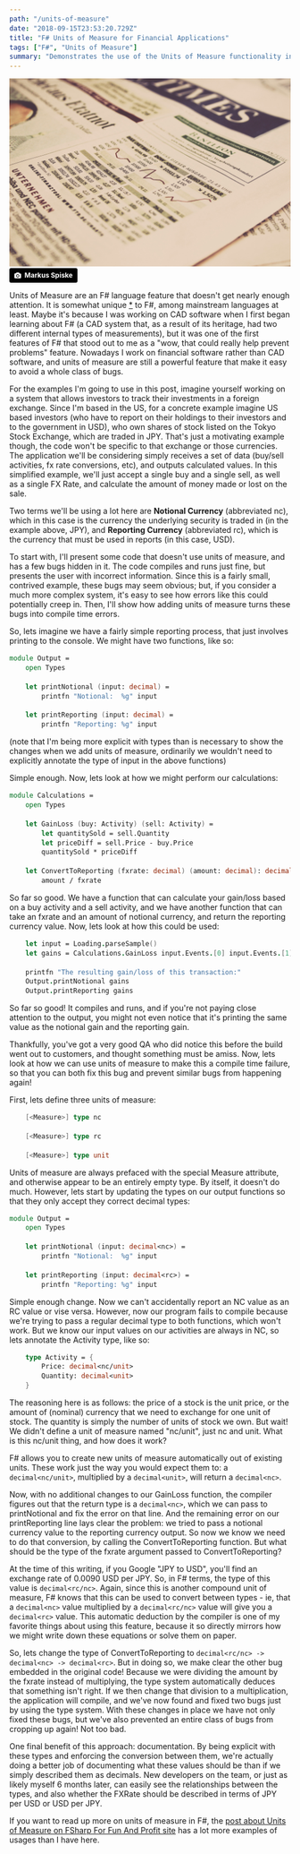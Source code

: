 ```yaml
---
path: "/units-of-measure"
date: "2018-09-15T23:53:20.729Z"
title: "F# Units of Measure for Financial Applications"
tags: ["F#", "Units of Measure"]
summary: "Demonstrates the use of the Units of Measure functionality in F#"
---
```

![Image of financial newspaper](markus-spiske-484245-unsplash.jpg)
<a style="background-color:black;color:white;text-decoration:none;padding:4px 6px;font-family:-apple-system, BlinkMacSystemFont, &quot;San Francisco&quot;, &quot;Helvetica Neue&quot;, Helvetica, Ubuntu, Roboto, Noto, &quot;Segoe UI&quot;, Arial, sans-serif;font-size:12px;font-weight:bold;line-height:1.2;display:inline-block;border-radius:3px" href="https://unsplash.com/@markusspiske?utm_medium=referral&amp;utm_campaign=photographer-credit&amp;utm_content=creditBadge" target="_blank" rel="noopener noreferrer" title="Download free do whatever you want high-resolution photos from Markus Spiske"><span style="display:inline-block;padding:2px 3px"><svg xmlns="http://www.w3.org/2000/svg" style="height:12px;width:auto;position:relative;vertical-align:middle;top:-1px;fill:white" viewBox="0 0 32 32"><title>unsplash-logo</title><path d="M20.8 18.1c0 2.7-2.2 4.8-4.8 4.8s-4.8-2.1-4.8-4.8c0-2.7 2.2-4.8 4.8-4.8 2.7.1 4.8 2.2 4.8 4.8zm11.2-7.4v14.9c0 2.3-1.9 4.3-4.3 4.3h-23.4c-2.4 0-4.3-1.9-4.3-4.3v-15c0-2.3 1.9-4.3 4.3-4.3h3.7l.8-2.3c.4-1.1 1.7-2 2.9-2h8.6c1.2 0 2.5.9 2.9 2l.8 2.4h3.7c2.4 0 4.3 1.9 4.3 4.3zm-8.6 7.5c0-4.1-3.3-7.5-7.5-7.5-4.1 0-7.5 3.4-7.5 7.5s3.3 7.5 7.5 7.5c4.2-.1 7.5-3.4 7.5-7.5z"></path></svg></span><span style="display:inline-block;padding:2px 3px">Markus Spiske</span></a>
<!-- start -->
Units of Measure are an F# language feature that doesn't get nearly enough attention.  It is somewhat unique [*](https://stackoverflow.com/questions/107243/are-units-of-measurement-unique-to-f) to F#, among mainstream languages at least.    Maybe it's because I was working on CAD software when I first began learning about F# (a CAD system that, as a result of its heritage, had two different internal types of measurements), but it was one of the first features of F# that stood out to me as a "wow, that could really help prevent problems" feature.  Nowadays I work on financial software rather than CAD software, and units of measure are still a powerful feature that make it easy to avoid a whole class of bugs.

For the examples I'm going to use in this post, imagine yourself working on a system that allows investors to track their investments in a foreign exchange.  Since I'm based in the US, for a concrete example imagine US based investors (who have to report on their holdings to their investors and to the government in USD), who own shares of stock listed on the Tokyo Stock Exchange, which are traded in JPY.  That's just a motivating example though, the code won't be specific to that exchange or those currencies.  The application we'll be considering simply receives a set of data (buy/sell activities, fx rate conversions, etc), and outputs calculated values.  In this simplified example, we'll just accept a single buy and a single sell, as well as a single FX Rate, and calculate the amount of money made or lost on the sale.

Two terms we'll be using a lot here are __Notional Currency__ (abbreviated nc), which in this case is the currency the underlying security is traded in (in the example above, JPY), and __Reporting Currency__ (abbreviated rc), which is the currency that must be used in reports (in this case, USD).

To start with, I'll present some code that doesn't use units of measure, and has a few bugs hidden in it.  The code compiles and runs just fine, but presents the user with incorrect information.  Since this is a fairly small, contrived example, these bugs may seem obvious; but, if you consider a much more complex system, it's easy to see how errors like this could potentially creep in.  Then, I'll show how adding units of measure turns these bugs into compile time errors.

So, lets imagine we have a fairly simple reporting process, that just involves printing to the console.  We might have two functions, like so:

```fsharp
module Output =
    open Types

    let printNotional (input: decimal) = 
        printfn "Notional:  %g" input

    let printReporting (input: decimal) =
        printfn "Reporting: %g" input
```
(note that I'm being more explicit with types than is necessary to show the changes when we add units of measure, ordinarily we wouldn't need to explicitly annotate the type of input in the above functions)

Simple enough.  Now, lets look at how we might perform our calculations:

```fsharp
module Calculations =
    open Types

    let GainLoss (buy: Activity) (sell: Activity) =
        let quantitySold = sell.Quantity
        let priceDiff = sell.Price - buy.Price
        quantitySold * priceDiff

    let ConvertToReporting (fxrate: decimal) (amount: decimal): decimal = 
        amount / fxrate
```

So far so good.  We have a function that can calculate your gain/loss based on a buy activity and a sell activity, and we have another function that can take an fxrate and an amount of notional currency, and return the reporting currency value.  Now, lets look at how this could be used:

```fsharp
    let input = Loading.parseSample()
    let gains = Calculations.GainLoss input.Events.[0] input.Events.[1]

    printfn "The resulting gain/loss of this transaction:"
    Output.printNotional gains
    Output.printReporting gains
```

So far so good!  It compiles and runs, and if you're not paying close attention to the output, you might not even notice that it's printing the same value as the notional gain and the reporting gain.

Thankfully, you've got a very good QA who did notice this before the build went out to customers, and thought something must be amiss.  Now, lets look at how we can use units of measure to make this a compile time failure, so that you can both fix this bug and prevent similar bugs from happening again!

First, lets define three units of measure:

```fsharp
    [<Measure>] type nc
    
    [<Measure>] type rc

    [<Measure>] type unit
```

Units of measure are always prefaced with the special Measure attribute, and otherwise appear to be an entirely empty type.  By itself, it doesn't do much.  However, lets start by updating the types on our output functions so that they only accept they correct decimal types:

```fsharp
module Output =
    open Types

    let printNotional (input: decimal<nc>) = 
        printfn "Notional:  %g" input

    let printReporting (input: decimal<rc>) =
        printfn "Reporting: %g" input
```

Simple enough change.  Now we can't accidentally report an NC value as an RC value or vise versa.  However, now our program fails to compile because we're trying to pass a regular decimal type to both functions, which won't work.  But we know our input values on our activities are always in NC, so lets annotate the Activity type, like so:

```fsharp
    type Activity = {
        Price: decimal<nc/unit>
        Quantity: decimal<unit>
    }
```

The reasoning here is as follows: the price of a stock is the unit price, or the amount of (nominal) currency that we need to exchange for one unit of stock.  The quantity is simply the number of units of stock we own.  But wait!  We didn't define a unit of measure named "nc/unit", just nc and unit.  What is this nc/unit thing, and how does it work?

F# allows you to create new units of measure automatically out of existing units.  These work just the way you would expect them to: a `decimal<nc/unit>`, multiplied by a `decimal<unit>`, will return a `decimal<nc>`.

Now, with no additional changes to our GainLoss function, the compiler figures out that the return type is a `decimal<nc>`, which we can pass to printNotional and fix the error on that line.  And the remaining error on our printReporting line lays clear the problem: we tried to pass a notional currency value to the reporting currency output.  So now we know we need to do that conversion, by calling the ConvertToReporting function.  But what should be the type of the fxrate argument passed to ConvertToReporting?

At the time of this writing, if you Google "JPY to USD", you'll find an exchange rate of 0.0090 USD per JPY.  So, in F# terms, the type of this value is `decimal<rc/nc>`.  Again, since this is another compound unit of measure, F# knows that this can be used to convert between types - ie, that a `decimal<nc>` value multiplied by a `decimal<rc/nc>` value will give you a `decimal<rc>` value.  This automatic deduction by the compiler is one of my favorite things about using this feature, because it so directly mirrors how we might write down these equations or solve them on paper.

So, lets change the type of ConvertToReporting to `decimal<rc/nc> -> decimal<nc> -> decimal<rc>`.  But in doing so, we make clear the other bug embedded in the original code!  Because we were dividing the amount by the fxrate instead of multiplying, the type system automatically deduces that something isn't right.  If we then change that division to a multiplication, the application will compile, and we've now found and fixed two bugs just by using the type system.  With these changes in place we have not only fixed these bugs, but we've also prevented an entire class of bugs from cropping up again!  Not too bad.

One final benefit of this approach: documentation.  By being explicit with these types and enforcing the conversion between them, we're actually doing a better job of documenting what these values should be than if we simply described them as decimals.  New developers on the team, or just as likely myself 6 months later, can easily see the relationships between the types, and also whether the FXRate should be described in terms of JPY per USD or USD per JPY.

If you want to read up more on units of measure in F#, the [post about Units of Measure on FSharp For Fun And Profit site](https://fsharpforfunandprofit.com/posts/units-of-measure/) has a lot more examples of usages than I have here.